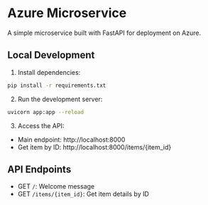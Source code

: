 # Azure Microservice

A simple microservice built with FastAPI for deployment on Azure.

## Local Development

1. Install dependencies:
```bash
pip install -r requirements.txt
```

2. Run the development server:
```bash
uvicorn app:app --reload
```

3. Access the API:
- Main endpoint: http://localhost:8000
- Get item by ID: http://localhost:8000/items/{item_id}

## API Endpoints

- GET `/`: Welcome message
- GET `/items/{item_id}`: Get item details by ID
